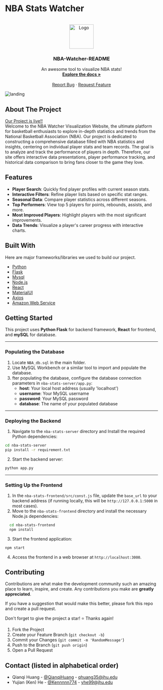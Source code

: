 <a name="readme-top"></a>

<!-- PROJECT LOGO -->
# NBA Stats Watcher
<br />
<div align="center">
  <a href="https://github.com/QianqiHuang/NBA_Watcher">
    <img src="nba-stats-frontend\public\icon.ico" alt="Logo" width="80" height="80">
  </a>

  <h3 align="center">NBA-Watcher-README</h3>

  <p align="center">
    An awesome tool to visualize NBA stats!
    <br />
    <a href="https://github.com/QianqiHuang/NBA_Watcher"><strong>Explore the docs »</strong></a>
    <br />
    <br />
    <a href="https://github.com/QianqiHuang/NBA_Watcher/issues">Report Bug</a>
    ·
    <a href="https://github.com/QianqiHuang/NBA_Watcher/issues">Request Feature</a>
  </p>
</div>

![landing](https://i.imgur.com/qdSch8a.png)

## About The Project
[Our Project is live!!](http://nbawatcher.s3-website.us-east-2.amazonaws.com/)\
Welcome to the NBA Watcher Visualization Website, the ultimate platform for basketball enthusiasts to explore in-depth statistics and trends from the National Basketball Association (NBA). Our project is dedicated to constructing a comprehensive database filled with NBA statistics and insights, centering on individual player stats and team records. The goal is to analyze and track the performance of players in depth. Therefore, our site offers interactive data presentations, player performance tracking, and historical data comparison to bring fans closer to the game they love.

## Features
- **Player Search**: Quickly find player profiles with current season stats.
- **Interactive Filters**: Refine player lists based on specific stat ranges.
- **Seasonal Data**: Compare player statistics across different seasons.
- **Top Performers**: View top 5 players for points, rebounds, assists, and more.
- **Most Improved Players**: Highlight players with the most significant improvements.
- **Data Trends**: Visualize a player's career progress with interactive charts.

## Built With

Here are major frameworks/libraries we used to build our project.
* [Python](https://www.python.org/)
* [Flask](https://flask.palletsprojects.com/en/3.0.x/)
* [Mysql](https://www.mysql.com/)
* [Node.js](https://nodejs.org/en/)
* [React](https://reactjs.org/)
* [MaterialUI](https://mui.com)
* [Axios](https://axios-http.com/docs/intro)
* [Amazon Web Service](https://aws.amazon.com/)


## Getting Started

This project uses **Python Flask** for backend framework, **React** for frontend, and **mySQL** for database.
___
### Populating the Database
 1. Locate `NBA_db.sql` in the main folder.
 2. Use MySQL Workbench or a similar tool to import and populate the database.
 3. fter populating the database, configure the database connection parameters in `nba-stats-server/app.py`:
    - **host**: Your local host address (usually 'localhost')
    - **username**: Your MySQL username
    - **password**: Your MySQL password
    - **database**: The name of your populated database
___
### Deploying the Backend


1. Navigate to the `nba-stats-server` directory and Install the required Python dependencies:

  ```sh
  cd nba-stats-server
  pip install -r requirement.txt
  ```

2. Start the backend server:
```sh
python app.py
```
___
### Setting Up the Frontend

1. In the `nba-stats-frontend/src/const.js` file, update the `base_url` to your backend address (if running locally, this will be `http://127.0.0.1:5000` in most cases).
2. Move to the `nba-stats-frontend` directory and install the necessary Node.js dependencies:

```sh
  cd nba-stats-frontend
  npm install
```
3. Start the frontend application:
```sh
npm start
```
4. Access the frontend in a web browser at `http://localhost:3000`.

## Contributing

Contributions are what make the development community such an amazing place to learn, inspire, and create. Any contributions you make are **greatly appreciated**.

If you have a suggestion that would make this better, please fork this repo and create a pull request. 

Don't forget to give the project a star! :star: Thanks again!

1. Fork the Project
2. Create your Feature Branch (`git checkout -b`)
3. Commit your Changes (`git commit -m 'RandomMessage'`)
4. Push to the Branch (`git push origin`)
5. Open a Pull Request

## Contact (listed in alphabetical order)
- Qianqi Huang - [@QianqiHuang](https://github.com/QianqiHuang) - qhuang35@jhu.edu
- Yujian (Ken) He - [@Kennnnn774](https://github.com/Kennnnn774) - yhe99@jhu.edu


